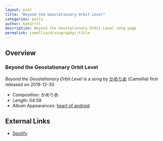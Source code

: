 ```yaml
---
layout: post
title: "Beyond the Geostationary Orbit Level"
categories: posts
author: KatGrrrl
description: Beyond the Geostationary Orbit Level song page
permalink: camellia/discography/:title
---
```


## Overview

### Beyond the Geostationary Orbit Level

*Beyond the Geostationary Orbit Level* is a song by [かめりあ](<{% link postsWiki/_posts/2023-12-10-camellia.md %}>) (Camellia) first released on 2018-12-30.

* Composition: かめりあ
* Length: 04:59
* Album Appearances: [heart of android](<{% link postsInclude/_posts/camellia/albums/heart-of-android/2023-12-21-heart-of-android.md %}>)

## External Links

* [Spotify](https://open.spotify.com/track/5ib1aoddT4tWvUDQM1z4KY?si=f69dd272270a49b4)

